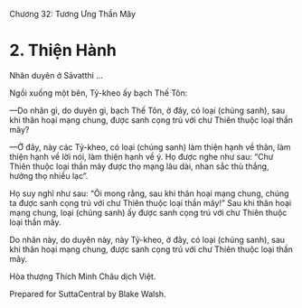  

Chương 32: Tương Ưng Thần Mây

# 2\. Thiện Hành

Nhân duyên ở Sāvatthi …

Ngồi xuống một bên, Tỷ-kheo ấy bạch Thế Tôn:

—Do nhân gì, do duyên gì, bạch Thế Tôn, ở đây, có loại (chúng sanh), sau khi thân hoại mạng chung, được sanh cọng trú với chư Thiên thuộc loại thần mây?

—Ở đây, này các Tỷ-kheo, có loại (chúng sanh) làm thiện hạnh về thân, làm thiện hạnh về lời nói, làm thiện hạnh về ý. Họ được nghe như sau: “Chư Thiên thuộc loại thần mây được thọ mạng lâu dài, nhan sắc thù thắng, hưởng thọ nhiều lạc”.

Họ suy nghĩ như sau: “Ôi mong rằng, sau khi thân hoại mạng chung, chúng ta được sanh cọng trú với chư Thiên thuộc loại thần mây!” Sau khi thân hoại mạng chung, loại (chúng sanh) ấy được sanh cọng trú với chư Thiên thuộc loại thần mây.

Do nhân này, do duyên này, này Tỷ-kheo, ở đây, có loại (chúng sanh), sau khi thân hoại mạng chung, được sanh cọng trú với chư Thiên thuộc loại thần mây.

Hòa thượng Thích Minh Châu dịch Việt.

Prepared for SuttaCentral by Blake Walsh.